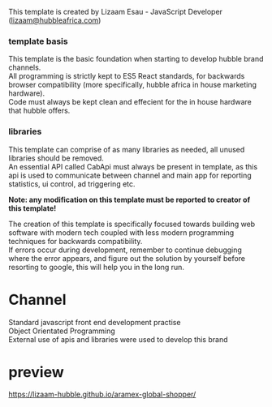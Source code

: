 This template is created by Lizaam Esau - JavaScript Developer (lizaam@hubbleafrica.com)

### template basis

This template is the basic foundation when starting to develop hubble brand channels.<br />
All programming is strictly kept to ES5 React standards, for backwards browser compatibility (more specifically, hubble africa in house marketing hardware).<br />
Code must always be kept clean and effecient for the in house hardware that hubble offers.

### libraries

This template can comprise of as many libraries as needed, all unused libraries should be removed.<br>
An essential API called CabApi must always be present in template, as this api is used to communicate between channel and main app for reporting statistics, ui control, ad triggering etc.


**Note: any modification on this template must be reported to creator of this template!**

The creation of this template is specifically focused towards building web software with modern tech coupled with less modern programming techniques for backwards compatibility.<br>
If errors occur during development, remember to continue debugging where the error appears, and figure out the solution by yourself before resorting to google, this will help you in the long run.

# Channel
Standard javascript front end development practise <br>
Object Orientated Programming <br>
External use of apis and libraries were used to develop this brand

# preview
https://lizaam-hubble.github.io/aramex-global-shopper/
